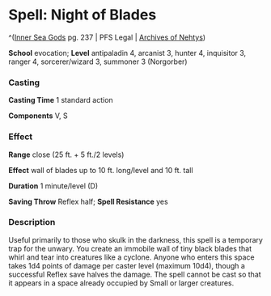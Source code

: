 # Spell: Night of Blades

^([Inner Sea Gods][ss-night-of-blades] pg. 237 | PFS Legal | [Archives of Nehtys][sn-night-of-blades])

**School** evocation; **Level** antipaladin 4, arcanist 3, hunter 4, inquisitor 3, ranger 4, sorcerer/wizard 3, summoner 3 (Norgorber)

### Casting

**Casting Time** 1 standard action  

**Components** V, S

### Effect

**Range** close (25 ft. + 5 ft./2 levels)  

**Effect** wall of blades up to 10 ft. long/level and 10 ft. tall  

**Duration** 1 minute/level (D)  

**Saving Throw** Reflex half; **Spell Resistance** yes

### Description

Useful primarily to those who skulk in the darkness, this spell is a temporary trap for the unwary. You create an immobile wall of tiny black blades that whirl and tear into creatures like a cyclone. Anyone who enters this space takes 1d4 points of damage per caster level (maximum 10d4), though a successful Reflex save halves the damage. The spell cannot be cast so that it appears in a space already occupied by Small or larger creatures.

[ss-night-of-blades]: http://paizo.com/products/btpy94wj
[sn-night-of-blades]: http://www.archivesofnethys.com/SpellDisplay.aspx?ItemName=Night%20of%20Blades